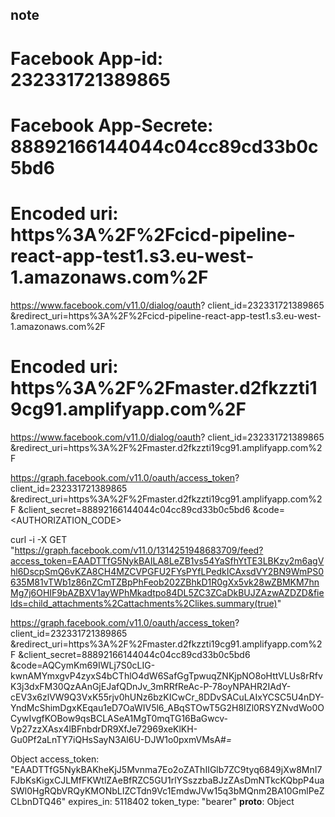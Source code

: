 ## note

# Facebook App-id: 232331721389865
# Facebook App-Secrete: 88892166144044c04cc89cd33b0c5bd6

# Encoded uri: https%3A%2F%2Fcicd-pipeline-react-app-test1.s3.eu-west-1.amazonaws.com%2F

https://www.facebook.com/v11.0/dialog/oauth?
  client_id=232331721389865
  &redirect_uri=https%3A%2F%2Fcicd-pipeline-react-app-test1.s3.eu-west-1.amazonaws.com%2F


# Encoded uri: https%3A%2F%2Fmaster.d2fkzzti19cg91.amplifyapp.com%2F

https://www.facebook.com/v11.0/dialog/oauth?
  client_id=232331721389865
  &redirect_uri=https%3A%2F%2Fmaster.d2fkzzti19cg91.amplifyapp.com%2F





https://graph.facebook.com/v11.0/oauth/access_token?
  client_id=232331721389865
  &redirect_uri=https%3A%2F%2Fmaster.d2fkzzti19cg91.amplifyapp.com%2F
  &client_secret=88892166144044c04cc89cd33b0c5bd6
  &code=<AUTHORIZATION_CODE>


curl -i -X GET \
 "https://graph.facebook.com/v11.0/1314251948683709/feed?access_token=EAADTTfG5NykBAILA8LeZB1vs54YaSfhYtTE3LBKzy2m6agVhl6DscpSmQ6vKZA8CH4MZCVPGFU2FYsPYfLPedkICAxsdVY2BN9WmPS0635M81vTWb1z86nZCmTZBpPhFeob202ZBhkD1R0gXx5vk28wZBMKM7hnMg7j6OHIF9bAZBXV1ayWPhMkadtpo84DL5ZC3ZCaDkBUJZAzwAZDZD&fields=child_attachments%2Cattachments%2Clikes.summary(true)"


https://graph.facebook.com/v11.0/oauth/access_token?
  client_id=232331721389865
  &redirect_uri=https%3A%2F%2Fmaster.d2fkzzti19cg91.amplifyapp.com%2F
  &client_secret=88892166144044c04cc89cd33b0c5bd6
  &code=AQCymKm69IWLj7S0cLIG-kwnAMYmxgvP4zyxS4bCThlO4dW6SafGgTpwuqZNKjpNO8oHttVLUs8rRfvK3j3dxFM30QzAAnGjEJafQDnJv_3mRRfReAc-P-78oyNPAHR2IAdY-cEV3x6zlVW9Q3VxK55rjv0hUNz6bzKICwCr_8DDvSACuLAIxYCSC5U4nDY-YndMcShimDgxKEqau1eD7OaWIV5l6_ABqSTOwT5G2H8IZl0RSYZNvdWo0OCywIvgfKOBow9qsBCLASeA1MgT0mqTG16BaGwcv-Vp27zzXAsx4lBFnbdrDR9XfJe72969xeKlKH-Gu0Pf2aLnTY7iQHsSayN3Al6U-DJW1o0pxmVMsA#_=_





  Object
access_token: "EAADTTfG5NykBAKheKjJ5Mvnma7Eo2oZAThIIGlb7ZC9tyq6849jXw8MnI7FJbKsKigxCJLMfFKWtlZAeBfRZC5GU1rlYSszzbaBJzZAsDmNTkcKQbpP4uaSWl0HgRQbVRQyKMONbLIZCTdn9Vc1EmdwJVw15q3bMQnm2BA10GmlPeZCLbnDTQ46"
expires_in: 5118402
token_type: "bearer"
__proto__: Object